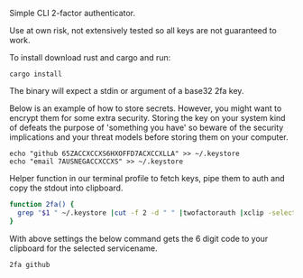 Simple CLI 2-factor authenticator.

Use at own risk, not extensively tested so all keys are not guaranteed to work.

To install download rust and cargo and run:
```
cargo install
``` 
  
The binary will expect a stdin or argument of a base32 2fa key.

Below is an example of how to store secrets. However, you might want to encrypt them for some extra security. Storing the key on your system kind of defeats the purpose of 'something you have' so beware of the security implications and your threat models before storing them on your computer.
```
echo "github 65ZACCXCCXS6HXOFFD7ACXCCXLLA" >> ~/.keystore
echo "email 7AUSNEGACCXCCXS" >> ~/.keystore
```

Helper function in our terminal profile to fetch keys, pipe them to auth and copy the stdout into clipboard.
```bash
function 2fa() {
  grep "$1 " ~/.keystore |cut -f 2 -d " " |twofactorauth |xclip -selection clipboard
}
```
With above settings the below command gets the 6 digit code to your clipboard for the selected servicename.
```
2fa github
```
